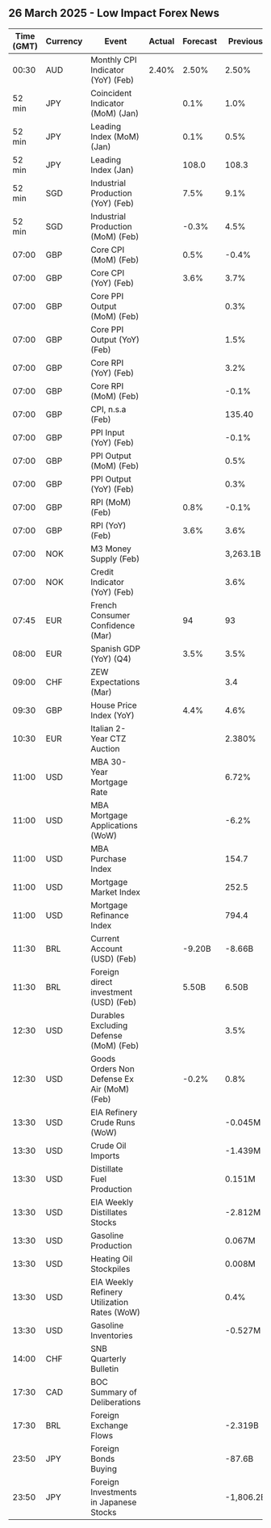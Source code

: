 ## 26 March 2025 - Low Impact Forex News

| Time (GMT) | Currency | Event | Actual | Forecast | Previous |
|------|----------|-------|--------|----------|----------|
| 00:30 | AUD | Monthly CPI Indicator (YoY) (Feb) | 2.40% | 2.50% | 2.50% |
| 52 min | JPY | Coincident Indicator (MoM) (Jan) |  | 0.1% | 1.0% |
| 52 min | JPY | Leading Index (MoM) (Jan) |  | 0.1% | 0.5% |
| 52 min | JPY | Leading Index (Jan) |  | 108.0 | 108.3 |
| 52 min | SGD | Industrial Production (YoY) (Feb) |  | 7.5% | 9.1% |
| 52 min | SGD | Industrial Production (MoM) (Feb) |  | -0.3% | 4.5% |
| 07:00 | GBP | Core CPI (MoM) (Feb) |  | 0.5% | -0.4% |
| 07:00 | GBP | Core CPI (YoY) (Feb) |  | 3.6% | 3.7% |
| 07:00 | GBP | Core PPI Output (MoM) (Feb) |  |  | 0.3% |
| 07:00 | GBP | Core PPI Output (YoY) (Feb) |  |  | 1.5% |
| 07:00 | GBP | Core RPI (YoY) (Feb) |  |  | 3.2% |
| 07:00 | GBP | Core RPI (MoM) (Feb) |  |  | -0.1% |
| 07:00 | GBP | CPI, n.s.a (Feb) |  |  | 135.40 |
| 07:00 | GBP | PPI Input (YoY) (Feb) |  |  | -0.1% |
| 07:00 | GBP | PPI Output (MoM) (Feb) |  |  | 0.5% |
| 07:00 | GBP | PPI Output (YoY) (Feb) |  |  | 0.3% |
| 07:00 | GBP | RPI (MoM) (Feb) |  | 0.8% | -0.1% |
| 07:00 | GBP | RPI (YoY) (Feb) |  | 3.6% | 3.6% |
| 07:00 | NOK | M3 Money Supply (Feb) |  |  | 3,263.1B |
| 07:00 | NOK | Credit Indicator (YoY) (Feb) |  |  | 3.6% |
| 07:45 | EUR | French Consumer Confidence (Mar) |  | 94 | 93 |
| 08:00 | EUR | Spanish GDP (YoY) (Q4) |  | 3.5% | 3.5% |
| 09:00 | CHF | ZEW Expectations (Mar) |  |  | 3.4 |
| 09:30 | GBP | House Price Index (YoY) |  | 4.4% | 4.6% |
| 10:30 | EUR | Italian 2-Year CTZ Auction |  |  | 2.380% |
| 11:00 | USD | MBA 30-Year Mortgage Rate |  |  | 6.72% |
| 11:00 | USD | MBA Mortgage Applications (WoW) |  |  | -6.2% |
| 11:00 | USD | MBA Purchase Index |  |  | 154.7 |
| 11:00 | USD | Mortgage Market Index |  |  | 252.5 |
| 11:00 | USD | Mortgage Refinance Index |  |  | 794.4 |
| 11:30 | BRL | Current Account (USD) (Feb) |  | -9.20B | -8.66B |
| 11:30 | BRL | Foreign direct investment (USD) (Feb) |  | 5.50B | 6.50B |
| 12:30 | USD | Durables Excluding Defense (MoM) (Feb) |  |  | 3.5% |
| 12:30 | USD | Goods Orders Non Defense Ex Air (MoM) (Feb) |  | -0.2% | 0.8% |
| 13:30 | USD | EIA Refinery Crude Runs (WoW) |  |  | -0.045M |
| 13:30 | USD | Crude Oil Imports |  |  | -1.439M |
| 13:30 | USD | Distillate Fuel Production |  |  | 0.151M |
| 13:30 | USD | EIA Weekly Distillates Stocks |  |  | -2.812M |
| 13:30 | USD | Gasoline Production |  |  | 0.067M |
| 13:30 | USD | Heating Oil Stockpiles |  |  | 0.008M |
| 13:30 | USD | EIA Weekly Refinery Utilization Rates (WoW) |  |  | 0.4% |
| 13:30 | USD | Gasoline Inventories |  |  | -0.527M |
| 14:00 | CHF | SNB Quarterly Bulletin |  |  |  |
| 17:30 | CAD | BOC Summary of Deliberations |  |  |  |
| 17:30 | BRL | Foreign Exchange Flows |  |  | -2.319B |
| 23:50 | JPY | Foreign Bonds Buying |  |  | -87.6B |
| 23:50 | JPY | Foreign Investments in Japanese Stocks |  |  | -1,806.2B |
